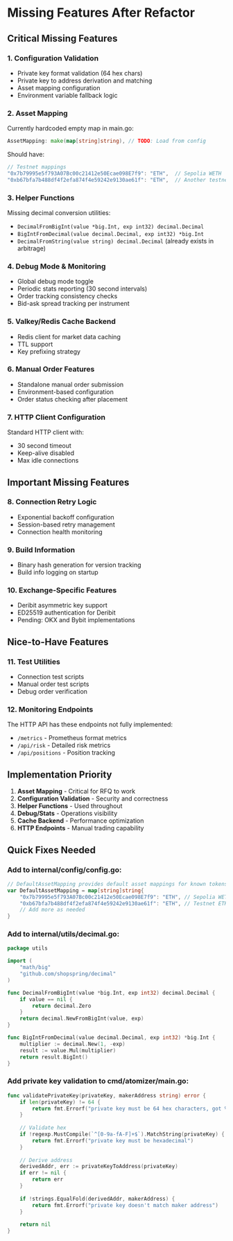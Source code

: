 # Missing Features After Refactor

## Critical Missing Features

### 1. **Configuration Validation**
- Private key format validation (64 hex chars)
- Private key to address derivation and matching
- Asset mapping configuration
- Environment variable fallback logic

### 2. **Asset Mapping**
Currently hardcoded empty map in main.go:
```go
AssetMapping: make(map[string]string), // TODO: Load from config
```

Should have:
```go
// Testnet mappings
"0x7b79995e5f793A07Bc00c21412e50Ecae098E7f9": "ETH",  // Sepolia WETH
"0xb67bfa7b488df4f2efa874f4e59242e9130ae61f": "ETH",  // Another testnet ETH
```

### 3. **Helper Functions**
Missing decimal conversion utilities:
- `DecimalFromBigInt(value *big.Int, exp int32) decimal.Decimal`
- `BigIntFromDecimal(value decimal.Decimal, exp int32) *big.Int`
- `DecimalFromString(value string) decimal.Decimal` (already exists in arbitrage)

### 4. **Debug Mode & Monitoring**
- Global debug mode toggle
- Periodic stats reporting (30 second intervals)
- Order tracking consistency checks
- Bid-ask spread tracking per instrument

### 5. **Valkey/Redis Cache Backend**
- Redis client for market data caching
- TTL support
- Key prefixing strategy

### 6. **Manual Order Features**
- Standalone manual order submission
- Environment-based configuration
- Order status checking after placement

### 7. **HTTP Client Configuration**
Standard HTTP client with:
- 30 second timeout
- Keep-alive disabled
- Max idle connections

## Important Missing Features

### 8. **Connection Retry Logic**
- Exponential backoff configuration
- Session-based retry management
- Connection health monitoring

### 9. **Build Information**
- Binary hash generation for version tracking
- Build info logging on startup

### 10. **Exchange-Specific Features**
- Deribit asymmetric key support
- ED25519 authentication for Deribit
- Pending: OKX and Bybit implementations

## Nice-to-Have Features

### 11. **Test Utilities**
- Connection test scripts
- Manual order test scripts
- Debug order verification

### 12. **Monitoring Endpoints**
The HTTP API has these endpoints not fully implemented:
- `/metrics` - Prometheus format metrics
- `/api/risk` - Detailed risk metrics
- `/api/positions` - Position tracking

## Implementation Priority

1. **Asset Mapping** - Critical for RFQ to work
2. **Configuration Validation** - Security and correctness
3. **Helper Functions** - Used throughout
4. **Debug/Stats** - Operations visibility
5. **Cache Backend** - Performance optimization
6. **HTTP Endpoints** - Manual trading capability

## Quick Fixes Needed

### Add to internal/config/config.go:
```go
// DefaultAssetMapping provides default asset mappings for known tokens
var DefaultAssetMapping = map[string]string{
    "0x7b79995e5f793A07Bc00c21412e50Ecae098E7f9": "ETH", // Sepolia WETH
    "0xb67bfa7b488df4f2efa874f4e59242e9130ae61f": "ETH", // Testnet ETH
    // Add more as needed
}
```

### Add to internal/utils/decimal.go:
```go
package utils

import (
    "math/big"
    "github.com/shopspring/decimal"
)

func DecimalFromBigInt(value *big.Int, exp int32) decimal.Decimal {
    if value == nil {
        return decimal.Zero
    }
    return decimal.NewFromBigInt(value, exp)
}

func BigIntFromDecimal(value decimal.Decimal, exp int32) *big.Int {
    multiplier := decimal.New(1, -exp)
    result := value.Mul(multiplier)
    return result.BigInt()
}
```

### Add private key validation to cmd/atomizer/main.go:
```go
func validatePrivateKey(privateKey, makerAddress string) error {
    if len(privateKey) != 64 {
        return fmt.Errorf("private key must be 64 hex characters, got %d", len(privateKey))
    }
    
    // Validate hex
    if !regexp.MustCompile(`^[0-9a-fA-F]+$`).MatchString(privateKey) {
        return fmt.Errorf("private key must be hexadecimal")
    }
    
    // Derive address
    derivedAddr, err := privateKeyToAddress(privateKey)
    if err != nil {
        return err
    }
    
    if !strings.EqualFold(derivedAddr, makerAddress) {
        return fmt.Errorf("private key doesn't match maker address")
    }
    
    return nil
}
```